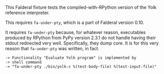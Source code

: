 This Falderal fixture tests the compiled-with-RPython version of the Yolk
reference interpreter.

This requires `fa-under-pty`, which is a part of Falderal version 0.10.

It requires `fa-under-pty` because, for whatever reason, executables produced
by RPython from PyPy version 2.3.1 do not handle having their stdout redirected
very well.  Specifically, they dump core.  It is for this very reason that
`fa-under-pty` was written, in fact.

    -> Functionality "Evaluate Yolk program" is implemented by
    -> shell command
    -> "fa-under-pty ./bin/yolk-c %(test-body-file) %(test-input-file)"
